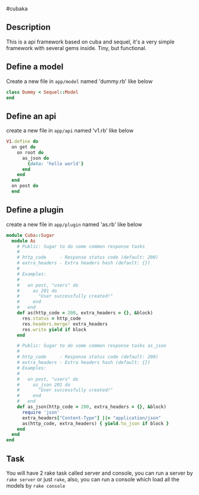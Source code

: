#cubaka

## Description

This is a api framework based on cuba and sequel, it's a very simple framework with several gems inside. Tiny, but functional.

## Define a model

Create a new file in `app/model` named 'dummy.rb' like below

```ruby
class Dummy < Sequel::Model
end
```

## Define an api

create a new file in `app/api` named 'v1.rb' like below

```ruby
V1.define do
  on get do
    on root do
      as_json do
        {data: 'hello world'}
      end
    end
  end
  on post do
  end
```

## Define a plugin

create a new file in `app/plugin` named 'as.rb' like below

```ruby
module Cuba::Sugar
  module As
    # Public: Sugar to do some common response tasks
    #
    # http_code     - Response status code (default: 200)
    # extra_headers - Extra headers hash (default: {})
    #
    # Examples:
    #
    #   on post, "users" do
    #     as 201 do
    #       "User successfully created!"
    #     end
    #   end
    def as(http_code = 200, extra_headers = {}, &block)
      res.status = http_code
      res.headers.merge! extra_headers
      res.write yield if block
    end

    # Public: Sugar to do some common response tasks as_json
    #
    # http_code     - Response status code (default: 200)
    # extra_headers - Extra headers hash (default: {})
    # Examples:
    #
    #   on post, "users" do
    #     as_json 201 do
    #       "User successfully created!"
    #     end
    #   end
    def as_json(http_code = 200, extra_headers = {}, &block)
      require 'json'
      extra_headers["Content-Type"] ||= "application/json"
      as(http_code, extra_headers) { yield.to_json if block }
    end
  end
end

```

## Task

You will have 2 rake task called server and console, you can run a server by `rake server` or just `rake`, also, you can run a console which load all the models by `rake console`